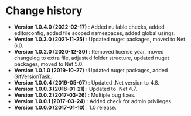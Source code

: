 # Change history

* **Version 1.0.4.0 (2022-02-17)** : Added nullable checks, added editorconfig, added file scoped namespaces, added global usings.
* **Version 1.0.3.0 (2021-11-25)** : Updated nuget packages, moved to Net 6.0.
* **Version 1.0.2.0 (2020-12-30)** : Removed license year, moved changelog to extra file, adjusted folder structure, updated nuget packages, moved to Net 5.0.
* **Version 1.0.1.0 (2019-10-27)** : Updated nuget packages, added GitVersionTask.
* **Version 1.0.0.4 (2019-05-07)** : Updated .Net version to 4.8.
* **Version 1.0.0.3 (2018-01-21)** : Updated to .Net 4.7.
* **Version 1.0.0.2 (2017-03-26)** : Multiple bug fixes.
* **Version 1.0.0.1 (2017-03-24)** : Added check for admin privileges.
* **Version 1.0.0.0 (2017-01-10)** : 1.0 release.